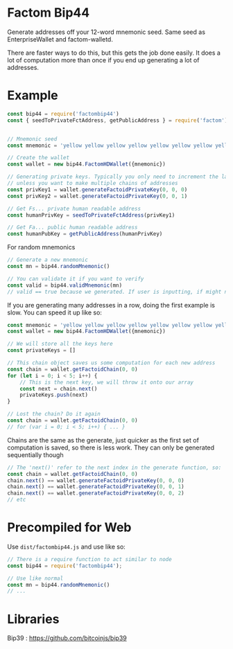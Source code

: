 # Factom Bip44

Generate addresses off your 12-word mnemonic seed. Same seed as EnterpriseWallet and factom-walletd.

There are faster ways to do this, but this gets the job done easily. It does a lot of computation more than once if you end up generating a lot of addresses.

# Example

```javascript
const bip44 = require('factombip44')
const { seedToPrivateFctAddress, getPublicAddress } = require('factom')


// Mnemonic seed
const mnemonic = 'yellow yellow yellow yellow yellow yellow yellow yellow yellow yellow yellow yellow'

// Create the wallet
const wallet = new bip44.FactomHDWallet({mnemonic})

// Generating private keys. Typically you only need to increment the last parameter,
// unless you want to make multiple chains of addresses
const privKey1 = wallet.generateFactoidPrivateKey(0, 0, 0)
const privKey2 = wallet.generateFactoidPrivateKey(0, 0, 1)

// Get Fs... private human readable address
const humanPrivKey = seedToPrivateFctAddress(privKey1)

// Get Fa... public human readable address
const humanPubKey = getPublicAddress(humanPrivKey)
```

For random mnemonics

```javascript
// Generate a new mnemonic
const mn = bip44.randomMnemonic()

// You can validate it if you want to verify
const valid = bip44.validMnemonic(mn)
// valid == true because we generated. If user is inputting, if might not be valid
```

If you are generating many addresses in a row, doing the first example is slow. You can speed it up like so:
```javascript
const mnemonic = 'yellow yellow yellow yellow yellow yellow yellow yellow yellow yellow yellow yellow'
const wallet = new bip44.FactomHDWallet({mnemonic})

// We will store all the keys here
const privateKeys = []

// This chain object saves us some computation for each new address
const chain = wallet.getFactoidChain(0, 0)
for (let i = 0; i < 5; i++) {
	// This is the next key, we will throw it onto our array
	const next = chain.next()
	privateKeys.push(next)
}

// Lost the chain? Do it again
const chain = wallet.getFactoidChain(0, 0)
// for (var i = 0; i < 5; i++) { ... }
```

Chains are the same as the generate, just quicker as the first set of computation is saved, so there is less work. They can only be generated sequentially though

```javascript
// The 'next()' refer to the next index in the generate function, so:
const chain = wallet.getFactoidChain(0, 0)
chain.next() == wallet.generateFactoidPrivateKey(0, 0, 0)
chain.next() == wallet.generateFactoidPrivateKey(0, 0, 1)
chain.next() == wallet.generateFactoidPrivateKey(0, 0, 2)
// etc
```

# Precompiled for Web

Use `dist/factombip44.js` and use like so:
```javascript
// There is a require function to act similar to node
const bip44 = require('factombip44');

// Use like normal
const mn = bip44.randomMnemonic()
// ...
```


# Libraries

Bip39 : https://github.com/bitcoinjs/bip39

